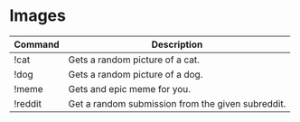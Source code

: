 # Images

| Command | Description                                       |
|---------|---------------------------------------------------|
| !cat    | Gets a random picture of a cat.                   |
| !dog    | Gets a random picture of a dog.                   |
| !meme   | Gets and epic meme for you.                       |
| !reddit | Get a random submission from the given subreddit. |
